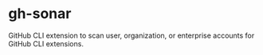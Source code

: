# gh-sonar
GitHub CLI extension to scan user, organization, or enterprise accounts for GitHub CLI extensions.
